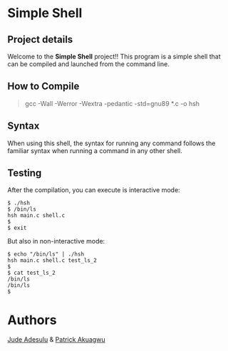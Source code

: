 # Simple Shell
## Project details
Welcome to the **Simple Shell** project!! This program is a simple shell that can be compiled and launched from the command line.

## How to Compile
> gcc -Wall -Werror -Wextra -pedantic -std=gnu89 *.c -o hsh

## Syntax
When using this shell, the syntax for running any command follows the familiar syntax when running a command in any other shell.


## Testing
After the compilation, you can execute is interactive mode:
```
$ ./hsh
$ /bin/ls
hsh main.c shell.c
$
$ exit
```

But also in non-interactive mode:
```
$ echo "/bin/ls" | ./hsh
hsh main.c shell.c test_ls_2
$
$ cat test_ls_2
/bin/ls
/bin/ls
$
```

# Authors
[Jude Adesulu](https://github.com/jude-adesulu) & [Patrick Akuagwu](https://github.com/)
